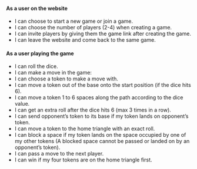 #### As a **user** on the website

- I can choose to start a new game or join a game.
- I can choose the number of players (2-4) when creating a game.
- I can invite players by giving them the game link after creating the game.
- I can leave the website and come back to the same game.
#### As a **user** playing the game
- I can roll the dice.
- I can make a move in the game:
- I can choose a token to make a move with.
- I  can move a token out of the base onto the start position (if the dice hits 6).
- I  can move a token 1 to 6 spaces along the path according to the dice value.
- I  can get an extra roll after the dice hits 6 (max 3 times in a row).
- I can send opponent’s token to its base if my token lands on opponent’s token.
- I can move a token to the home triangle with an exact roll.
- I can block a space if my token lands on the space occupied by one of my other tokens (A blocked space cannot be passed or landed on by an opponent’s token).
- I can pass a move to the next player.
- I can win if my four tokens are on the home triangle first.
